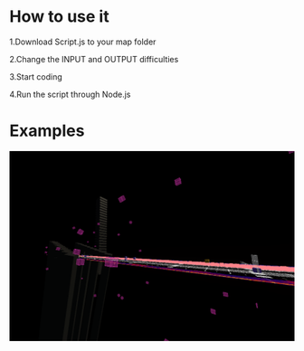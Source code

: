 # How to use it
1.Download Script.js to your map folder

2.Change the INPUT and OUTPUT difficulties

3.Start coding

4.Run the script through Node.js

# Examples

<p align="center">
  <img src="./Images/Example1.PNG" width="650">
</p>
